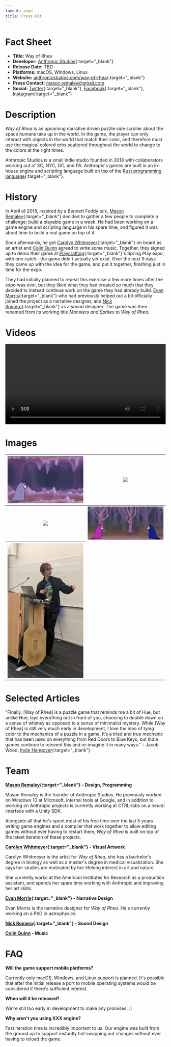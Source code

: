 ```yaml
---
layout: page
title: Press Kit
---
```


<!-- TODO: Some kind of photo at the top? -->
<!-- TODO: Print this for the expo? Have business cards with new game name/logo if time or no? -->
<!-- names:

-->

<!-- TODO: Make this a column? -->
# Fact Sheet

- **Title:** Way of Rhea
- **Developer:** [Anthropic Studios](https://anthropicstudios.com){:target="_blank"}
- **Release Date:** TBD
- **Platforms:** macOS, Windows, Linux
- **Website:** [anthropicstudios.com/way-of-rhea](https://anthropicstudios.com/way-of-rhea){:target="_blank"}
- **Press Contact:** [mason.remaley@gmail.com](mailto:mason.remaley@gmail.com)
- **Social:** [Twitter](https://twitter.com/anthropicst){:target="_blank"}, [Facebook](https://www.facebook.com/AnthropicStudios/){:target="_blank"}, [Instagram](http://instagram.com/anthropicstudios){:target="_blank"}

# Description

*Way of Rhea* is an upcoming narrative driven puzzle side scroller about the space humans take up in the world. In the game, the player can only interact with objects in the world that match their color, and therefore must use the magical colored orbs scattered throughout the world to change to the colors at the right times.

Anthropic Studios is a small indie studio founded in 2018 with collaborators working out of SC, NYC, DC, and PA. Anthropic's games are built in an in-house engine and scripting language built on top of the [Rust programming language](https://www.rust-lang.org/en-US/){:target="_blank"}.


# History

In April of 2018, inspired by a Bennett Foddy talk, [Mason Remaley](https://masonremaley.com){:target="_blank"} decided to gather a few people to complete a challenge: build a playable game in a week. He had been working on a game engine and scripting language in his spare time, and figured it was about time to build a real game on top of it.

Soon afterwards, he got [Carolyn Whitmeyer](https://www.instagram.com/nylorac0__o/){:target="_blank"} on board as an artist and [Colin Quinn](mailto:colinquinnwork@gmail.com) agreed to write some music. Together, they signed up to demo their game at [Playcrafting](https://www.playcrafting.com/){:target="_blank"}'s Spring Play expo, with one catch--the game didn't actually  yet exist. Over the next 9 days they came up with the idea for the game, and put it together, finishing just in time for the expo.

They had initially planned to repeat this exercise a few more times after the expo was over, but they liked what they had created so much that they decided to instead continue work on the game they had already build. [Evan Morris](https://twitter.com/evan_cmm){:target="_blank"} who had previously helped out a bit officially joined the project as a narrative designer, and [Nick Romero](https://soundcloud.com/stonedape){:target="_blank"} as a sound designer. The game was then renamed from its working title *Monsters and Sprites* to *Way of Rhea*.


# Videos

<!-- TODO: New trailer? -->
<video width="100%" controls>
  <source src="/assets/monsters-and-sprites/trailer.mp4" type="video/mp4">
  Your browser does not support the video tag.
</video>

<!-- TODO: Caption the photo of me? -->
<!-- TODO: Add some of the concept art? -->
# Images
<table>
  <tr>
    <th><a href="/assets/monsters-and-sprites/start.png" target="_blank"><img src="/assets/monsters-and-sprites/start.png"/></a></th>
    <th><a href="/assets/monsters-and-sprites/puzzle.png" target="_blank"><img src="/assets/monsters-and-sprites/puzzle.png"/></a></th>
  </tr>
  <tr>
    <th><a href="/assets/monsters-and-sprites/elevator-puzzle.png" target="_blank"><img src="/assets/monsters-and-sprites/elevator-puzzle.png"/></a></th>
    <th><a href="/assets/monsters-and-sprites/friend.png" target="_blank"><img src="/assets/monsters-and-sprites/friend.png"/></a></th>
  </tr>
  <tr>
    <th><a href="/assets/monsters-and-sprites/demo-and-play-2.jpg" target="_blank"><img height="40%" src="/assets/monsters-and-sprites/demo-and-play-2.jpg"/></a></th>
  </tr>
</table>


<!-- TODO: Graphics package containing character cutouts/such, fonts, logo and icon, etc -->

# Selected Articles

"Finally, [Way of Rhea] is a puzzle game that reminds me a bit of Hue, but unlike Hue, lays everything out in front of you, choosing to double down on a sense of whimsy as opposed to a sense of minimalist mystery.  While [Way of Rhea] is still very much early in development, I love the idea of tying color to the mechanics of a puzzle in a game. It’s a tried and true mechanic that has been used on everything from Red Doors to Blue Keys, but Indie games continue to reinvent this and re-imagine it in many ways." - Jacob Wood, [Indie Hangover](http://www.indiehangover.com/the-road-to-play-nyc-looking-good/){:target="_blank"}


# Team

<!-- TODO: Fill out! But check with people -->
<!-- TODO: Mine should include game engine/scripting language -->

**[Mason Remaley](https://masonremaley.com){:target="_blank"} - Design, Programming**

Mason Remaley is the founder of Anthropic Studios. He previously worked on Windows 10 at Microsoft, internal tools at Google, and in addition to working on Anthropic projects is currently working at CTRL-labs on a neural interface with a Unity SDK.

Alongside all that he's spent most of his free time over the last 5 years writing game engines and a compiler that work together to allow editing games without ever having to restart them, *Way of Rhea* is built on top of the latest iteration of these projects.

**[Carolyn Whitmeyer](https://instagram.com/nylorac0__o){:target="_blank"} - Visual Artwork**

Carolyn Whitmeyer is the artist for *Way of Rhea*, she has a bachelor's degree in biology as well as a master's degree in medical visualization. She says her studies are motivated by her lifelong interest in art and nature.

She currently works at the American Institutes for Research as a production assistant, and spends her spare time working with Anthropic and improving her art skills.

**[Evan Morris](https://twitter.com/evan_cmm){:target="_blank"} - Narrative Design**

Evan Morris is the narrative designer for *Way of Rhea*. He's currently working on a PhD in astrophysics.

**[Nick Romero](https://soundcloud.com/stonedape){:target="_blank"} - Sound Design**

**[Colin Quinn](mailto:colinquinnwork@gmail.com) - Music**

# FAQ

**Will the game support mobile platforms?**

Currently only macOS, Windows, and Linux support is planned. It's possible that after the initial release a port to mobile operating systems would be considered if there's sufficient interest.

**When will it be released?**

We're still too early in development to make any promises. :)

**Why aren't you using XXX engine?**

Fast iteration time is incredibly important to us. Our engine was built from the ground up to support instantly hot swapping out changes without ever having to reload the game.

<!-- TODO: Attach demo? Should make something that statically links sdl mixer...not as important for play nyc since people can try it in person -->
<!-- TODO: Permissions/disclaimer ("The last thing on the list here is to give permission to the media to use all of the above content. You want to make sure that legally they can use all of your content, even for commercial use. Also make sure that you simply remove your liability and allow them to use all of your materials at their own risk") -->
<!-- TODO: Fix old mirror of game page on masonremaley.com -->
